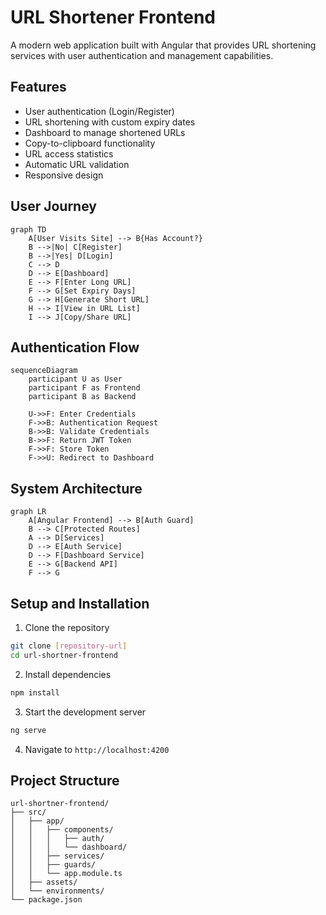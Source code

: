 # URL Shortener Frontend

A modern web application built with Angular that provides URL shortening services with user authentication and management capabilities.

## Features

- User authentication (Login/Register)
- URL shortening with custom expiry dates
- Dashboard to manage shortened URLs
- Copy-to-clipboard functionality
- URL access statistics
- Automatic URL validation
- Responsive design

## User Journey

```mermaid
graph TD
    A[User Visits Site] --> B{Has Account?}
    B -->|No| C[Register]
    B -->|Yes| D[Login]
    C --> D
    D --> E[Dashboard]
    E --> F[Enter Long URL]
    F --> G[Set Expiry Days]
    G --> H[Generate Short URL]
    H --> I[View in URL List]
    I --> J[Copy/Share URL]
```

## Authentication Flow

```mermaid
sequenceDiagram
    participant U as User
    participant F as Frontend
    participant B as Backend
    
    U->>F: Enter Credentials
    F->>B: Authentication Request
    B->>B: Validate Credentials
    B->>F: Return JWT Token
    F->>F: Store Token
    F->>U: Redirect to Dashboard
```

## System Architecture

```mermaid
graph LR
    A[Angular Frontend] --> B[Auth Guard]
    B --> C[Protected Routes]
    A --> D[Services]
    D --> E[Auth Service]
    D --> F[Dashboard Service]
    E --> G[Backend API]
    F --> G
```

## Setup and Installation

1. Clone the repository
```bash
git clone [repository-url]
cd url-shortner-frontend
```

2. Install dependencies
```bash
npm install
```

3. Start the development server
```bash
ng serve
```

4. Navigate to `http://localhost:4200`

## Project Structure

```
url-shortner-frontend/
├── src/
│   ├── app/
│   │   ├── components/
│   │   │   ├── auth/
│   │   │   └── dashboard/
│   │   ├── services/
│   │   ├── guards/
│   │   └── app.module.ts
│   ├── assets/
│   └── environments/
└── package.json
```
